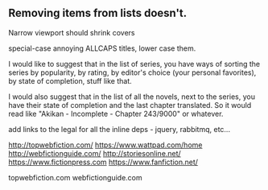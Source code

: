 ## Removing items from lists doesn't.
Narrow viewport should shrink covers

special-case annoying ALLCAPS titles, lower case them.

I would like to suggest that in the list of series, you have ways of sorting the series by popularity, by rating, by editor's choice (your personal favorites), by state of completion, stuff like that.

I would also suggest that in the list of all the novels, next to the series, you have their state of completion and the last chapter translated. So it would read like "Akikan - Incomplete - Chapter 243/9000" or whatever.

add links to the legal for all the inline deps - jquery, rabbitmq, etc...

http://topwebfiction.com/
https://www.wattpad.com/home
http://webfictionguide.com/
http://storiesonline.net/
https://www.fictionpress.com
https://www.fanfiction.net/

topwebfiction.com
webfictionguide.com

